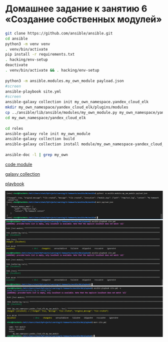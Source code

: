 # Домашнее задание к занятию 6 «Создание собственных модулей»

```bash
git clone https://github.com/ansible/ansible.git
cd ansible
python3 -m venv venv
. venv/bin/activate
pip install -r requirements.txt
. hacking/env-setup
deactivate
. venv/bin/activate && . hacking/env-setup

python3 -m ansible.modules.my_own_module payload.json
#screen
ansible-playbook site.yml
#screen
ansible-galaxy collection init my_own_namespace.yandex_cloud_elk
mkdir my_own_namespace/yandex_cloud_elk/plugins/modules
cp ../ansible/lib/ansible/modules/my_own_module.py my_own_namespace/yandex_cloud_elk/plugins/modules
cd my_own_namespace/yandex_cloud_elk

cd roles
ansible-galaxy role init my_own_module
ansible-galaxy collection build
ansible-galaxy collection install module/my_own_namespace-yandex_cloud_elk-1.0.0.tar.gz

ansible-doc -l | grep my_own

```

[code module](./module/)

[galaxy collection](./my_own_namespace/yandex_cloud_elk/)

[playbook](./playbook/)

![screen](./screen/Screenshot2024-03-10-203001.png)
![screen](./screen/Screenshot2024-03-10-210836.png)
![screen](./screen/Screenshot2024-03-10-221724.png)
